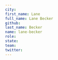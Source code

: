 ```yaml
---
city:
first_name: Lane
full_name: Lane Becker
github:
last_name: Becker
name: lane-becker
role:
state:
team:
twitter:
---
```

